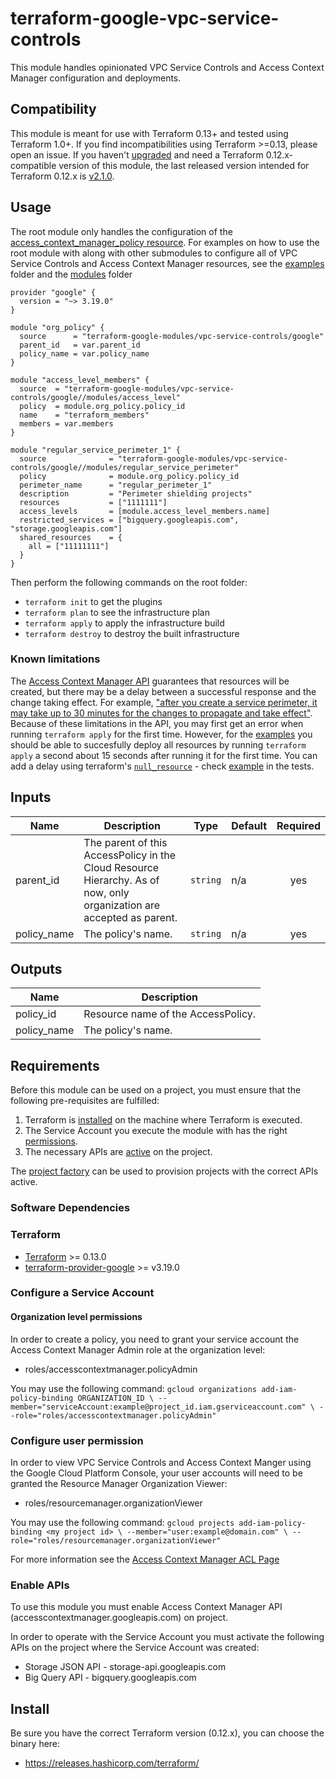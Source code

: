 # terraform-google-vpc-service-controls

This module handles opinionated VPC Service Controls and Access Context Manager configuration and deployments.

## Compatibility
This module is meant for use with Terraform 0.13+ and tested using Terraform 1.0+. If you find incompatibilities using Terraform >=0.13, please open an issue.
 If you haven't
[upgraded](https://www.terraform.io/upgrade-guides/0-13.html) and need a Terraform
0.12.x-compatible version of this module, the last released version
intended for Terraform 0.12.x is [v2.1.0](https://registry.terraform.io/modules/terraform-google-modules/-vpc-service-controls/google/v2.1.0).

## Usage
The root module only handles the configuration of the [access_context_manager_policy resource](https://www.terraform.io/docs/providers/google/r/access_context_manager_access_policy.html). For examples on how to use the root module with along with other submodules to configure all of VPC Service Controls and Access Context Manager resources, see the [examples](./examples/) folder and the [modules](./modules/) folder

```hcl
provider "google" {
  version = "~> 3.19.0"
}

module "org_policy" {
  source      = "terraform-google-modules/vpc-service-controls/google"
  parent_id   = var.parent_id
  policy_name = var.policy_name
}

module "access_level_members" {
  source  = "terraform-google-modules/vpc-service-controls/google//modules/access_level"
  policy  = module.org_policy.policy_id
  name    = "terraform_members"
  members = var.members
}

module "regular_service_perimeter_1" {
  source              = "terraform-google-modules/vpc-service-controls/google//modules/regular_service_perimeter"
  policy              = module.org_policy.policy_id
  perimeter_name      = "regular_perimeter_1"
  description         = "Perimeter shielding projects"
  resources           = ["1111111"]
  access_levels       = [module.access_level_members.name]
  restricted_services = ["bigquery.googleapis.com", "storage.googleapis.com"]
  shared_resources    = {
    all = ["11111111"]
  }
}
```

Then perform the following commands on the root folder:

- `terraform init` to get the plugins
- `terraform plan` to see the infrastructure plan
- `terraform apply` to apply the infrastructure build
- `terraform destroy` to destroy the built infrastructure

### Known limitations

The [Access Context Manager API](https://cloud.google.com/access-context-manager/docs/) guarantees that resources will be created, but there may be a delay between a successful response and the change taking effect. For example, ["after you create a service perimeter, it may take up to 30 minutes for the changes to propagate and take effect"](https://cloud.google.com/vpc-service-controls/docs/create-service-perimeters).
Because of these limitations in the API, you may first get an error when running `terraform apply` for the first time. However, for the [examples](./examples/) you should be able to succesfully deploy all resources by running `terraform apply` a second about 15 seconds after running it for the first time.
You can add a delay using terraform's [`null_resource`](https://www.terraform.io/docs/providers/null/resource.html) - check [example](./examples/simple_example/main.tf) in the tests.

<!-- BEGINNING OF PRE-COMMIT-TERRAFORM DOCS HOOK -->
## Inputs

| Name | Description | Type | Default | Required |
|------|-------------|------|---------|:--------:|
| parent\_id | The parent of this AccessPolicy in the Cloud Resource Hierarchy. As of now, only organization are accepted as parent. | `string` | n/a | yes |
| policy\_name | The policy's name. | `string` | n/a | yes |

## Outputs

| Name | Description |
|------|-------------|
| policy\_id | Resource name of the AccessPolicy. |
| policy\_name | The policy's name. |

<!-- END OF PRE-COMMIT-TERRAFORM DOCS HOOK -->

## Requirements

Before this module can be used on a project, you must ensure that the following pre-requisites are fulfilled:

1. Terraform is [installed](#software-dependencies) on the machine where Terraform is executed.
2. The Service Account you execute the module with has the right [permissions](#configure-a-service-account).
3. The necessary APIs are [active](#enable-apis) on the project.

The [project factory](https://github.com/terraform-google-modules/terraform-google-project-factory) can be used to provision projects with the correct APIs active.

### Software Dependencies
### Terraform
- [Terraform](https://www.terraform.io/downloads.html) >= 0.13.0
- [terraform-provider-google](https://github.com/terraform-providers/terraform-provider-google) >= v3.19.0

### Configure a Service Account

#### Organization level permissions
In order to create a policy, you need to grant your service account the Access Context Manager Admin role at the organization level:
- roles/accesscontextmanager.policyAdmin

You may use the following command:
`gcloud organizations add-iam-policy-binding ORGANIZATION_ID \
  --member="serviceAccount:example@project_id.iam.gserviceaccount.com" \
  --role="roles/accesscontextmanager.policyAdmin"`

### Configure user permission
In order to view VPC Service Controls and Access Context Manger using the Google Cloud Platform Console, your user accounts will need to be granted the Resource Manager Organization Viewer:
- roles/resourcemanager.organizationViewer

You may use the following command:
`gcloud projects add-iam-policy-binding <my project id> \
  --member="user:example@domain.com" \
  --role="roles/resourcemanager.organizationViewer"`

For more information see the [Access Context Manager ACL Page](https://cloud.google.com/access-context-manager/docs/access-control)


### Enable APIs
To use this module you must enable Access Context Manager API (accesscontextmanager.googleapis.com) on project.

In order to operate with the Service Account you must activate the following APIs on the project where the Service Account was created:

- Storage JSON API - storage-api.googleapis.com
- Big Query API - bigquery.googleapis.com

## Install

Be sure you have the correct Terraform version (0.12.x), you can choose the binary here:
- https://releases.hashicorp.com/terraform/
